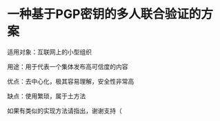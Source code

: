 # 一种基于PGP密钥的多人联合验证的方案

适用对象：互联网上的小型组织

用途：用于代表一个集体发布高可信度的内容

优点：去中心化，极其容易理解，安全性非常高

缺点：使用繁琐，属于土方法

如果有类似的实现方法请指出，谢谢支持（
